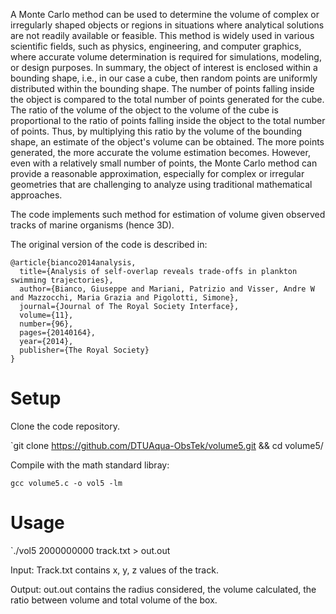A Monte Carlo method can be used to determine the volume of complex or irregularly shaped objects or regions in situations where analytical solutions are not readily available or feasible. This method is widely used in various scientific fields, such as physics, engineering, and computer graphics, where accurate volume determination is required for simulations, modeling, or design purposes. In summary, the object of interest is enclosed within a bounding shape, i.e., in our case a cube, then random points are uniformly distributed within the bounding shape. The number of points falling inside the object is compared to the total number of points generated for the cube. The ratio of the volume of the object to the volume of the cube is proportional to the ratio of points falling inside the object to the total number of points. Thus, by multiplying this ratio by the volume of the bounding shape, an estimate of the object's volume can be obtained. The more points generated, the more accurate the volume estimation becomes. However, even with a relatively small number of points, the Monte Carlo method can provide a reasonable approximation, especially for complex or irregular geometries that are challenging to analyze using traditional mathematical approaches.

The code implements such method for estimation of volume given observed tracks of marine organisms (hence 3D).

The original version of the code is described in:

```
@article{bianco2014analysis,
  title={Analysis of self-overlap reveals trade-offs in plankton swimming trajectories},
  author={Bianco, Giuseppe and Mariani, Patrizio and Visser, Andre W and Mazzocchi, Maria Grazia and Pigolotti, Simone},
  journal={Journal of The Royal Society Interface},
  volume={11},
  number={96},
  pages={20140164},
  year={2014},
  publisher={The Royal Society}
}
```

# Setup

Clone the code repository.

`git clone https://github.com/DTUAqua-ObsTek/volume5.git && cd volume5/

Compile with the math standard libray:

`gcc volume5.c -o vol5 -lm`

# Usage

`./vol5 2000000000 track.txt > out.out

Input: Track.txt contains x, y, z values of the track.

Output: out.out contains the radius considered, the volume calculated, the ratio between volume and total volume of the box.

